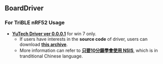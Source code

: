 ## BoardDriver
### For TriBLE nRF52 Usage
- [**YuTech Driver ver 0.0.0.1**](https://github.com/YuTecHealth/BoardDriver/blob/master/YuTech_drivers_0.0.0.1.exe?raw=true) for win 7 only.
  - If users have interests in the **source code** of driver, users can download [**this archive**](https://github.com/YuTecHealth/BoardDriver/blob/master/Yutech_Windows_Drivers-0.0.0.1.zip?raw=true).
  - More information can refer to [**只要10分鐘學會使用 NSIS**](http://seesawworld.blogspot.com/2016/02/1-nsis.html), which is in tranditional Chinese language.
